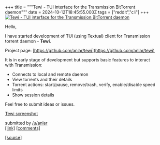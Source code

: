 +++
title = """Tewi - TUI interface for the Transmission BitTorrent daemon"""
date = 2024-10-12T18:45:55.000Z
tags = ["reddit","cli"]
+++
[![Tewi - TUI interface for the Transmission BitTorrent daemon](https://external-preview.redd.it/c-6v7ab7eRGjQ6_h97Qotk8Ijr3U2Us4ay2eWnuKNC8.jpg?width=640&crop=smart&auto=webp&s=746aa77e71a06b37d0694941498f16d173afe174 "Tewi - TUI interface for the Transmission BitTorrent daemon")](https://www.reddit.com/r/commandline/comments/1g26w0w/tewi_tui_interface_for_the_transmission/)

Hello,

I have started development of TUI (using Textual) client for Transmission torrent daemon - **Tewi**.

Project page: [https://github.com/anlar/tewi](https://github.com/anlar/tewi)

It is in early stage of development but supports basic features to interact with Transmission:

*   Connects to local and remote daemon
*   View torrents and their details
*   Torrent actions: start/pause, remove/trash, verify, enable/disable speed limits
*   Show session details

Feel free to submit ideas or issues.

[Tewi screenshot](https://preview.redd.it/un4fx094fdud1.png?width=1474&format=png&auto=webp&s=f4520a9abaead732b8d5effed4ebaef487475bc2)

submitted by [/u/anlar](https://www.reddit.com/user/anlar)  
[\[link\]](https://www.reddit.com/r/commandline/comments/1g26w0w/tewi_tui_interface_for_the_transmission/) [\[comments\]](https://www.reddit.com/r/commandline/comments/1g26w0w/tewi_tui_interface_for_the_transmission/)

[[source]](https://www.reddit.com/r/commandline/comments/1g26w0w/tewi_tui_interface_for_the_transmission/)
